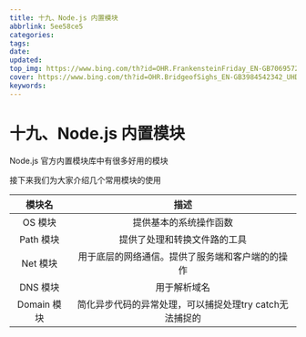 ```yaml
---
title: 十九、Node.js 内置模块
abbrlink: 5ee58ce5
categories: 
tags: 
date: 
updated: 
top_img: https://www.bing.com/th?id=OHR.FrankensteinFriday_EN-GB7069572820_UHD.jpg
cover: https://www.bing.com/th?id=OHR.BridgeofSighs_EN-GB3984542342_UHD.jpg
keywords: 
---
```

# 十九、Node.js 内置模块

Node.js 官方内置模块库中有很多好用的模块

接下来我们为大家介绍几个常用模块的使用

|   模块名    |                          描述                           |
| :---------: | :-----------------------------------------------------: |
|   OS 模块   |                 提供基本的系统操作函数                  |
|  Path 模块  |              提供了处理和转换文件路的工具               |
|  Net 模块   |    用于底层的网络通信。提供了服务端和客户端的的操作     |
|  DNS 模块   |                      用于解析域名                       |
| Domain 模块 | 简化异步代码的异常处理，可以捕捉处理try catch无法捕捉的 |

